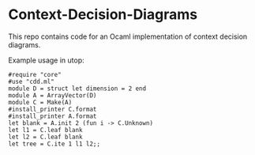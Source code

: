 # Context-Decision-Diagrams
This repo contains code for an Ocaml implementation of context decision diagrams.

Example usage in utop:

```
#require "core"
#use "cdd.ml"
module D = struct let dimension = 2 end
module A = ArrayVector(D)
module C = Make(A)
#install_printer C.format
#install_printer A.format
let blank = A.init 2 (fun i -> C.Unknown)
let l1 = C.leaf blank
let l2 = C.leaf blank
let tree = C.ite 1 l1 l2;;
```

